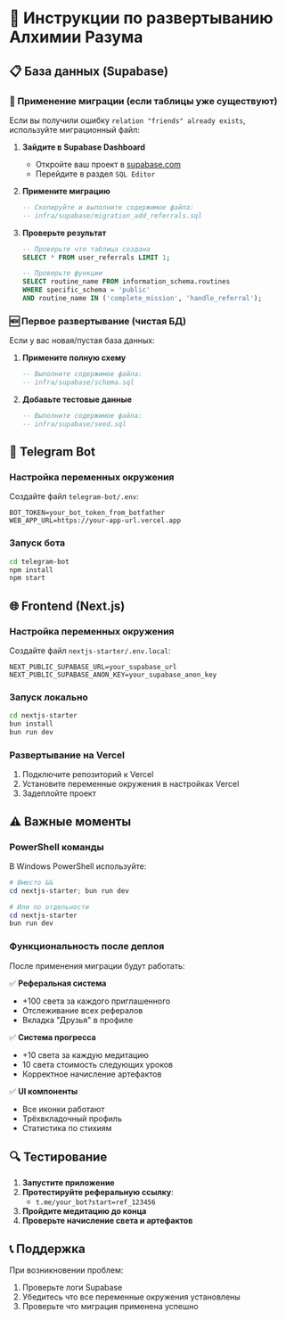 # 🚀 Инструкции по развертыванию Алхимии Разума

## 📋 База данных (Supabase)

### 🔄 Применение миграции (если таблицы уже существуют)

Если вы получили ошибку `relation "friends" already exists`, используйте миграционный файл:

1. **Зайдите в Supabase Dashboard**
   - Откройте ваш проект в [supabase.com](https://supabase.com)
   - Перейдите в раздел `SQL Editor`

2. **Примените миграцию**
   ```sql
   -- Скопируйте и выполните содержимое файла:
   -- infra/supabase/migration_add_referrals.sql
   ```

3. **Проверьте результат**
   ```sql
   -- Проверьте что таблица создана
   SELECT * FROM user_referrals LIMIT 1;
   
   -- Проверьте функции
   SELECT routine_name FROM information_schema.routines 
   WHERE specific_schema = 'public' 
   AND routine_name IN ('complete_mission', 'handle_referral');
   ```

### 🆕 Первое развертывание (чистая БД)

Если у вас новая/пустая база данных:

1. **Примените полную схему**
   ```sql
   -- Выполните содержимое файла:
   -- infra/supabase/schema.sql
   ```

2. **Добавьте тестовые данные**
   ```sql
   -- Выполните содержимое файла:
   -- infra/supabase/seed.sql
   ```

## 🤖 Telegram Bot

### Настройка переменных окружения

Создайте файл `telegram-bot/.env`:
```env
BOT_TOKEN=your_bot_token_from_botfather
WEB_APP_URL=https://your-app-url.vercel.app
```

### Запуск бота
```bash
cd telegram-bot
npm install
npm start
```

## 🌐 Frontend (Next.js)

### Настройка переменных окружения

Создайте файл `nextjs-starter/.env.local`:
```env
NEXT_PUBLIC_SUPABASE_URL=your_supabase_url
NEXT_PUBLIC_SUPABASE_ANON_KEY=your_supabase_anon_key
```

### Запуск локально
```bash
cd nextjs-starter
bun install
bun run dev
```

### Развертывание на Vercel
1. Подключите репозиторий к Vercel
2. Установите переменные окружения в настройках Vercel
3. Задеплойте проект

## ⚠️ Важные моменты

### PowerShell команды
В Windows PowerShell используйте:
```powershell
# Вместо &&
cd nextjs-starter; bun run dev

# Или по отдельности
cd nextjs-starter
bun run dev
```

### Функциональность после деплоя
После применения миграции будут работать:

✅ **Реферальная система**
- +100 света за каждого приглашенного
- Отслеживание всех рефералов  
- Вкладка "Друзья" в профиле

✅ **Система прогресса**
- +10 света за каждую медитацию
- 10 света стоимость следующих уроков
- Корректное начисление артефактов

✅ **UI компоненты**
- Все иконки работают
- Трёхвкладочный профиль
- Статистика по стихиям

## 🔍 Тестирование

1. **Запустите приложение**
2. **Протестируйте реферальную ссылку**:
   - `t.me/your_bot?start=ref_123456`
3. **Пройдите медитацию до конца**
4. **Проверьте начисление света и артефактов**

## 📞 Поддержка

При возникновении проблем:
1. Проверьте логи Supabase
2. Убедитесь что все переменные окружения установлены
3. Проверьте что миграция применена успешно 